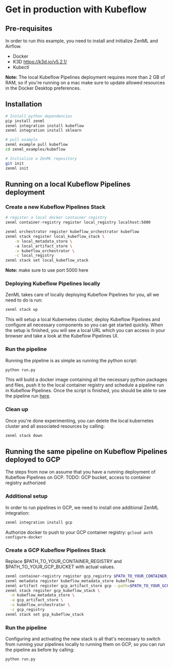 # Get in production with Kubeflow


## Pre-requisites

In order to run this example, you need to install and initialize ZenML and Airflow.
* Docker
* K3D https://k3d.io/v5.2.1/
* Kubectl

**Note:** The local Kubeflow Pipelines deployment requires more than 2 GB of RAM, so if you're running on a mac make sure to update allowed resources in the Docker Desktop preferences.

## Installation
```bash
# Install python dependencies
pip install zenml
zenml integration install kubeflow  
zenml integration install sklearn  

# pull example
zenml example pull kubeflow
cd zenml_examples/kubeflow

# Initialize a ZenML repository
git init
zenml init
```

## Running on a local Kubeflow Pipelines deployment

### Create a new Kubeflow Pipelines Stack
```bash
# register a local docker container registry
zenml container-registry register local_registry localhost:5000

zenml orchestrator register kubeflow_orchestrator kubeflow
zenml stack register local_kubeflow_stack \
    -m local_metadata_store \ 
    -a local_artifact_store \
    -o kubeflow_orchestrator \
    -c local_registry
zenml stack set local_kubeflow_stack
```

**Note:** make sure to use port 5000 here

### Deploying Kubeflow Pipelines locally

ZenML takes care of locally deploying Kubeflow Pipelines for you, all we need to do is run:

```bash
zenml stack up
```

This will setup a local Kubernetes cluster, deploy Kubeflow Pipelines and configure all necessary components so you can get started quickly.
When the setup is finished, you will see a local URL which you can access in your browser and take a look at the Kubeflow Pipelines UI.


### Run the pipeline
Running the pipeline is as simple as running the python script:

```bash
python run.py
```

This will build a docker image containing all the necessary python packages and files, push it to the local container registry and schedule a pipeline run in Kubeflow Pipelines.
Once the script is finished, you should be able to see the pipeline run [here](http://localhost:8080/#/runs).

### Clean up
Once you're done experimenting, you can delete the local kubernetes cluster and all associated resources by calling:

```bash
zenml stack down
```


## Running the same pipeline on Kubeflow Pipelines deployed to GCP

The steps from now on assume that you have a running deployment of Kubeflow Pipelines on GCP.
TODO: GCP bucket, access to container registry authorized


### Additional setup

In order to run pipelines in GCP, we need to install one additional ZenML integration:

```bash
zenml integration install gcp
```

Authorize docker to push to your GCP container registry: `gcloud auth configure-docker`

### Create a GCP Kubeflow Pipelines Stack

Replace $PATH_TO_YOUR_CONTAINER_REGISTRY and $PATH_TO_YOUR_GCP_BUCKET with actual values.

```bash
zenml container-registry register gcp_registry $PATH_TO_YOUR_CONTAINER_REGISTRY
zenml metadata register kubeflow_metadata_store kubeflow
zenml artifact register gcp_artifact_store gcp --path=$PATH_TO_YOUR_GCP_BUCKET
zenml stack register gcp_kubeflow_stack \
  -m kubeflow_metadata_store \
  -a gcp_artifact_store \
  -o kubeflow_orchestrator \
  -c gcp_registry
zenml stack set gcp_kubeflow_stack
```

### Run the pipeline

Configuring and activating the new stack is all that's necessary to switch from running your pipelines locally to running them on GCP, so you can run the pipeline as before by calling:

```bash
python run.py
```



